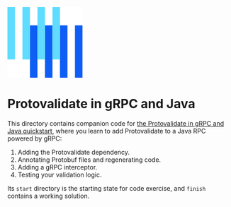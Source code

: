 ![The Buf logo](https://raw.githubusercontent.com/bufbuild/protovalidate/main/.github/buf-logo.svg)

# Protovalidate in gRPC and Java

This directory contains companion code for [the Protovalidate in gRPC and Java quickstart][documentation], where you learn to add Protovalidate to a Java RPC powered by gRPC:

1. Adding the Protovalidate dependency.
2. Annotating Protobuf files and regenerating code.
3. Adding a gRPC interceptor.
4. Testing your validation logic.

Its `start` directory is the starting state for code exercise, and `finish` contains a working solution.

[documentation]: https://buf.build/docs/protovalidate/how-to/grpc-java/
